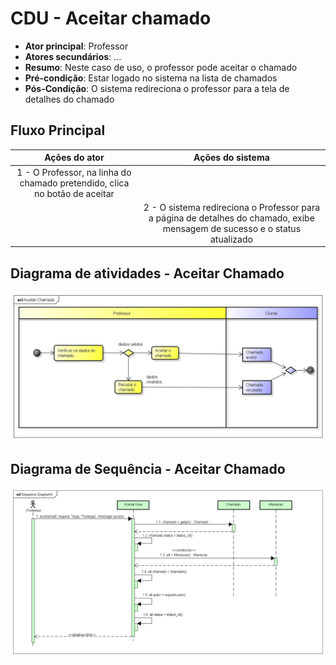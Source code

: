 # CDU - Aceitar chamado

-   **Ator principal**: Professor
-   **Atores secundários**: ...
-   **Resumo**: Neste caso de uso, o professor pode aceitar o chamado
-   **Pré-condição**: Estar logado no sistema na lista de chamados
-   **Pós-Condição**: O sistema redireciona o professor para a tela de detalhes do chamado

## Fluxo Principal

|                               Ações do ator                                |                                                      Ações do sistema                                                       |
| :------------------------------------------------------------------------: | :-------------------------------------------------------------------------------------------------------------------------: |
| 1 - O Professor, na linha do chamado pretendido, clica no botão de aceitar |                                                                                                                             |
|                                                                            | 2 - O sistema redireciona o Professor para a página de detalhes do chamado, exibe mensagem de sucesso e o status atualizado |

## Diagrama de atividades - Aceitar Chamado

![diagrama de atividades](../imgs/atividades/ativ_aceitar_chamado.jpg "Diagrama de atividades - Aceitar Chamado")


## Diagrama de Sequência - Aceitar Chamado

![diagrama de sequência aceitar chamado](img/aceitar_seq.png "Diagrama sequência - Aceitar Chamado")

